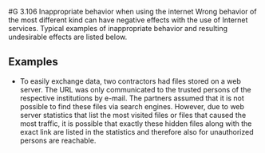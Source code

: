#G 3.106 Inappropriate behavior when using the internet
Wrong behavior of the most different kind can have negative effects with the use of Internet services. Typical examples of inappropriate behavior and resulting undesirable effects are listed below.



## Examples 
* To easily exchange data, two contractors had files stored on a web server. The URL was only communicated to the trusted persons of the respective institutions by e-mail. The partners assumed that it is not possible to find these files via search engines. However, due to web server statistics that list the most visited files or files that caused the most traffic, it is possible that exactly these hidden files along with the exact link are listed in the statistics and therefore also for unauthorized persons are reachable.




